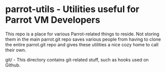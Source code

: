 parrot-utils - Utilities useful for Parrot VM Developers
==============================================

This repo is a place for various Parrot-related things to
reside. Not storing them in the main parrot.git repo saves
various people from having to clone the entire parrot.git repo
and gives these utilities a nice cozy home to call their own.

git/            - This directory contains git-related stuff, such as hooks used on Github.

